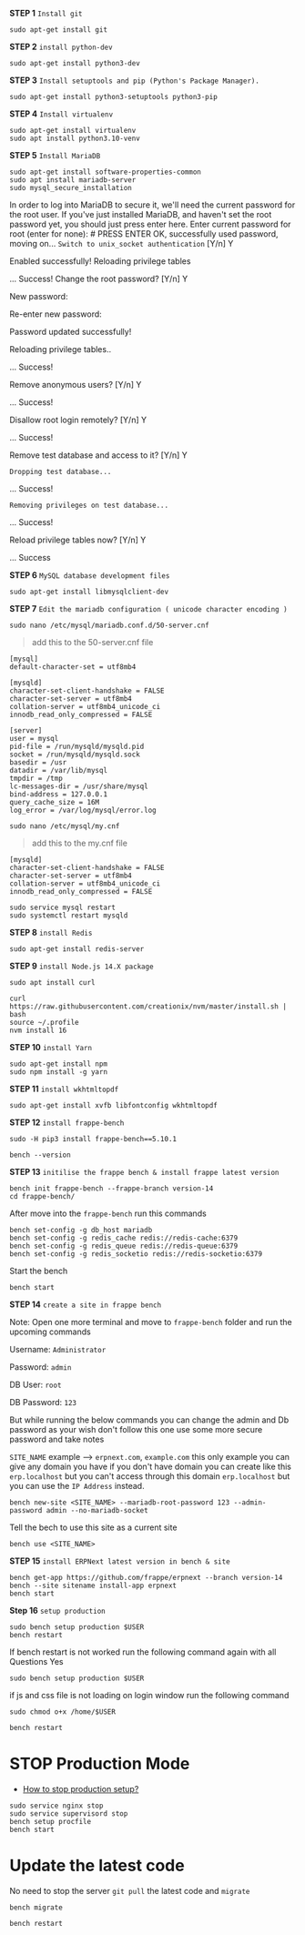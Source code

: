 
**STEP 1** `Install git`
```
sudo apt-get install git
```

**STEP 2** `install python-dev`
```
sudo apt-get install python3-dev
```

**STEP 3** `Install setuptools and pip (Python's Package Manager).`
```
sudo apt-get install python3-setuptools python3-pip
```

**STEP 4** `Install virtualenv`
```
sudo apt-get install virtualenv
sudo apt install python3.10-venv
```

**STEP 5** `Install MariaDB`
```
sudo apt-get install software-properties-common
sudo apt install mariadb-server
sudo mysql_secure_installation
```

  In order to log into MariaDB to secure it,
   we'll need the current
  password for the root user. 
  If you've just installed MariaDB, and
  haven't set the root password yet, 
  you should just press enter here.
  Enter current password for root (enter for none): # PRESS ENTER
  OK, successfully used password, moving on...
  `Switch to unix_socket authentication` [Y/n] Y

  
  Enabled successfully!
  Reloading privilege tables
  
  ... Success!
  Change the root password? [Y/n] Y
  
  New password: 
  
  Re-enter new password: 
  
  Password updated successfully!
  
  Reloading privilege tables..
  
   ... Success!
   
  Remove anonymous users? [Y/n] Y
  
   ... Success!
   
   Disallow root login remotely? [Y/n] Y
   
   ... Success!
   
   Remove test database and access to it? [Y/n] Y
   
    Dropping test database...
    
   ... Success!
   
    Removing privileges on test database...
    
   ... Success!
   
   Reload privilege tables now? [Y/n] Y
   
   ... Success
   
**STEP 6** `MySQL database development files`
```
sudo apt-get install libmysqlclient-dev
```
**STEP 7** `Edit the mariadb configuration ( unicode character encoding )`
```
sudo nano /etc/mysql/mariadb.conf.d/50-server.cnf
```
>add this to the 50-server.cnf file
```
[mysql]
default-character-set = utf8mb4

[mysqld]
character-set-client-handshake = FALSE
character-set-server = utf8mb4
collation-server = utf8mb4_unicode_ci
innodb_read_only_compressed = FALSE   

[server]
user = mysql
pid-file = /run/mysqld/mysqld.pid
socket = /run/mysqld/mysqld.sock
basedir = /usr
datadir = /var/lib/mysql
tmpdir = /tmp
lc-messages-dir = /usr/share/mysql
bind-address = 127.0.0.1
query_cache_size = 16M
log_error = /var/log/mysql/error.log
```
```
sudo nano /etc/mysql/my.cnf
```
>add this to the my.cnf file
```
[mysqld]
character-set-client-handshake = FALSE
character-set-server = utf8mb4
collation-server = utf8mb4_unicode_ci
innodb_read_only_compressed = FALSE   
 ```
 ```
sudo service mysql restart
sudo systemctl restart mysqld
```
**STEP 8** `install Redis`
```
sudo apt-get install redis-server
```
**STEP 9** `install Node.js 14.X package`
```
sudo apt install curl 
```
```
curl https://raw.githubusercontent.com/creationix/nvm/master/install.sh | bash
source ~/.profile
nvm install 16
```

**STEP 10** `install Yarn`
```
sudo apt-get install npm
sudo npm install -g yarn
```
**STEP 11** `install wkhtmltopdf`
```
sudo apt-get install xvfb libfontconfig wkhtmltopdf
```
**STEP 12** `install frappe-bench`
```
sudo -H pip3 install frappe-bench==5.10.1

bench --version
```

**STEP 13** `initilise the frappe bench & install frappe latest version`
```
bench init frappe-bench --frappe-branch version-14
cd frappe-bench/
```
After move into the `frappe-bench` run this commands
```
bench set-config -g db_host mariadb
bench set-config -g redis_cache redis://redis-cache:6379
bench set-config -g redis_queue redis://redis-queue:6379
bench set-config -g redis_socketio redis://redis-socketio:6379
```
Start the bench
```
bench start
```
**STEP 14** `create a site in frappe bench`

Note: Open one more terminal and move to `frappe-bench` folder and run the upcoming commands

Username: `Administrator`

Password: `admin`


DB User: `root`

DB Password: `123`


But while running the below commands you can change the admin and Db password as your wish don't follow this one use some more secure password and take notes

`SITE_NAME` example --> `erpnext.com`, `example.com` this only example you can give any domain you have if you don't have domain you can create like this `erp.localhost` but you can't access through this domain `erp.localhost` but you can use the `IP Address` instead.
```
bench new-site <SITE_NAME> --mariadb-root-password 123 --admin-password admin --no-mariadb-socket
```


Tell the bech to use this site as a current site
```
bench use <SITE_NAME>
```

**STEP 15** `install ERPNext latest version in bench & site`
```
bench get-app https://github.com/frappe/erpnext --branch version-14
bench --site sitename install-app erpnext
bench start
```
**Step 16** `setup production`
```
sudo bench setup production $USER
bench restart
```

If bench restart is not worked run the following command again with all Questions Yes
```
sudo bench setup production $USER
```
if js and css file is not loading on login window run the following command
```
sudo chmod o+x /home/$USER
```
```
bench restart
```
# STOP Production Mode
* [How to stop production setup?](https://discuss.frappe.io/t/how-to-stop-production-setup/106204)
```
sudo service nginx stop
sudo service supervisord stop
bench setup procfile
bench start
```
# Update the latest code 
No need to stop the server `git pull` the latest code and `migrate`
```
bench migrate
```
```
bench restart
```
